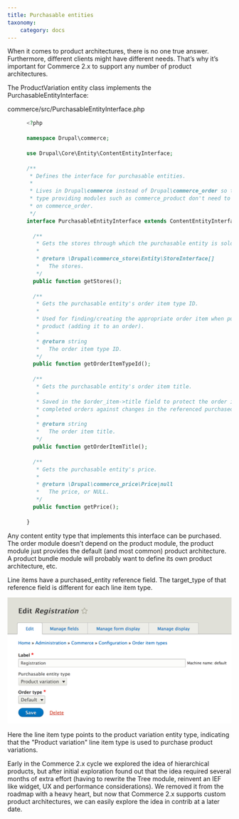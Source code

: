 ```yaml
---
title: Purchasable entities
taxonomy:
    category: docs
---
```


When it comes to product architectures, there is no one true answer.
Furthermore, different clients might have different needs. That’s why
it’s important for Commerce 2.x to support any number of product
architectures.

The ProductVariation entity class implements the PurchasableEntityInterface:

commerce/src/PurchasableEntityInterface.php

```php
      <?php

      namespace Drupal\commerce;

      use Drupal\Core\Entity\ContentEntityInterface;

      /**
       * Defines the interface for purchasable entities.
       *
       * Lives in Drupal\commerce instead of Drupal\commerce_order so that entity
       * type providing modules such as commerce_product don't need to depend
       * on commerce_order.
       */
      interface PurchasableEntityInterface extends ContentEntityInterface {

        /**
         * Gets the stores through which the purchasable entity is sold.
         *
         * @return \Drupal\commerce_store\Entity\StoreInterface[]
         *   The stores.
         */
        public function getStores();

        /**
         * Gets the purchasable entity's order item type ID.
         *
         * Used for finding/creating the appropriate order item when purchasing a
         * product (adding it to an order).
         *
         * @return string
         *   The order item type ID.
         */
        public function getOrderItemTypeId();

        /**
         * Gets the purchasable entity's order item title.
         *
         * Saved in the $order_item->title field to protect the order items of
         * completed orders against changes in the referenced purchased entity.
         *
         * @return string
         *   The order item title.
         */
        public function getOrderItemTitle();

        /**
         * Gets the purchasable entity's price.
         *
         * @return \Drupal\commerce_price\Price|null
         *   The price, or NULL.
         */
        public function getPrice();

      }
```

Any content entity type that implements this interface can be purchased.
The order module doesn’t depend on the product module, the product
module just provides the default (and most common) product architecture.
A product bundle module will probably want to define its own product
architecture, etc.

Line items have a purchased_entity reference field. The target\_type of
that reference field is different for each line item type.

![Order item type edit page](../../images/order_item_type_edit.png)

Here the line item type points to the product variation entity type,
indicating that the "Product variation" line item type is used to
purchase product variations.

Early in the Commerce 2.x cycle we explored the idea of hierarchical
products, but after initial exploration found out that the idea required
several months of extra effort (having to rewrite the Tree module,
reinvent an IEF like widget, UX and performance considerations). We
removed it from the roadmap with a heavy heart, but now that Commerce
2.x supports custom product architectures, we can easily explore the
idea in contrib at a later date.

